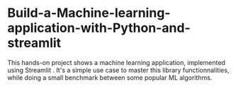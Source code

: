 # Build-a-Machine-learning-application-with-Python-and-streamlit
This hands-on project shows a machine learning application, implemented using Streamlit . It's a simple use case to master this library functionnalities, while doing a small benchmark between some popular ML algorithms.
